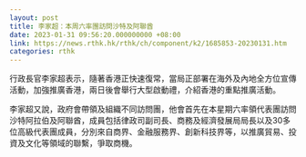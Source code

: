 ```yaml
---
layout: post
title: 李家超：本周六率團訪問沙特及阿聯酋
date: 2023-01-31 09:56:20.000000000 +08:00
link: https://news.rthk.hk/rthk/ch/component/k2/1685853-20230131.htm
categories: rthk
---
```


行政長官李家超表示，隨著香港正快速復常，當局正部署在海外及內地全方位宣傳活動，加強推廣香港，兩日後會舉行大型啟動禮，介紹香港的重點推廣活動。

李家超又說，政府會帶領及組織不同訪問團，他會首先在本星期六率領代表團訪問沙特阿拉伯及阿聯酋，成員包括律政司副司長、商務及經濟發展局局長以及30多位高級代表團成員，分別來自商界、金融服務界、創新科技界等，以推廣貿易、投資及文化等領域的聯繫，爭取商機。

